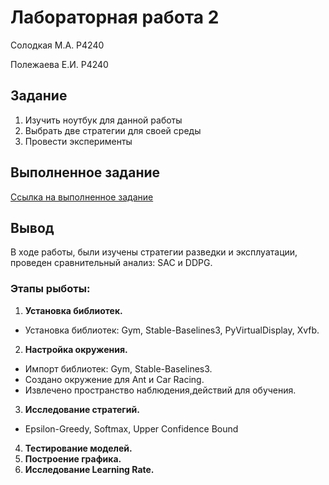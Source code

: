 # Лабораторная работа 2

Солодкая М.А. P4240

Полежаева Е.И. P4240

## Задание

1. Изучить ноутбук для данной работы
2. Выбрать две стратегии для своей среды
3. Провести эксперименты

## Выполненное задание

[Ссылка на выполненное задание](https://github.com/ZhenyaP0/validation-and-testing/blob/2b7738426005422a1ed78ad992982a6c444b82bb/Lab1/Lr1.ipynb)

## Вывод

В ходе работы, были изучены стратегии разведки и эксплуатации, проведен сравнительный анализ: SAC и DDPG. 

### Этапы рыботы:

1. **Установка библиотек.**
 - Установка библиотек: Gym, Stable-Baselines3, PyVirtualDisplay, Xvfb.
2. **Настройка окружения.**
 - Импорт библиотек: Gym, Stable-Baselines3.
 - Создано окружение для Ant и Car Racing.
 - Извлечено пространство наблюдения,действий для обучения.
3. **Исследование стратегий.**
 - Epsilon-Greedy, Softmax, Upper Confidence Bound
4. **Тестирование моделей.**
5. **Построение графика.**
6. **Исследование Learning Rate.**
